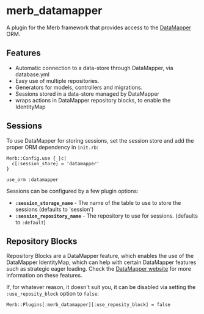# merb_datamapper

A plugin for the Merb framework that provides access to the [DataMapper][dmweb]
ORM.

## Features

* Automatic connection to a data-store through DataMapper, via database.yml
* Easy use of multiple repositories.
* Generators for models, controllers and migrations.
* Sessions stored in a data-store managed by DataMapper
* wraps actions in DataMapper repository blocks, to enable the IdentityMap

## Sessions

To use DataMapper for storing sessions, set the session store and add the
proper ORM dependency in `init.rb`:

    Merb::Config.use { |c|
      c[:session_store] = 'datamapper'
    }

    use_orm :datamapper

Sessions can be configured by a few plugin options:

* **`:session_storage_name`** - The name of the table to use to store
  the sessions (defaults to 'session')
* **`:session_repository_name`** - The repository to use for sessions.
  (defaults to `:default`)

## Repository Blocks

Repository Blocks are a DataMapper feature, which enables the use of the
DataMapper IdentityMap, which can help with certain DataMapper features
such as strategic eager loading.  Check the [DataMapper website][dmweb]
for more information on these features.

If, for whatever reason, it doesn't suit you, it can be disabled via
setting the `:use_reposity_block` option to `false`:

    Merb::Plugins[:merb_datamapper][:use_reposity_block] = false

[dmweb]: http://www.datamapper.org
